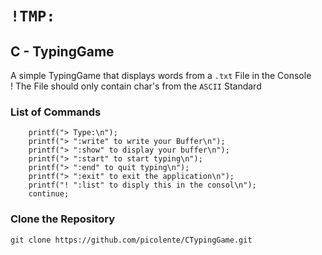 # `!TMP:`

## C - TypingGame

A simple TypingGame that displays words from a `.txt` File in the Console  
! The File should only contain char's from the `ASCII` Standard

### List of Commands

```
    printf("> Type:\n");
    printf("> ":write" to write your Buffer\n");
    printf("> ":show" to display your buffer\n");
    printf("> ":start" to start typing\n");
    printf("> ":end" to quit typing\n");
    printf("> ":exit" to exit the application\n");
    printf("! ":list" to disply this in the consol\n");
    continue;
```

### Clone the Repository

```
git clone https://github.com/picolente/CTypingGame.git
```